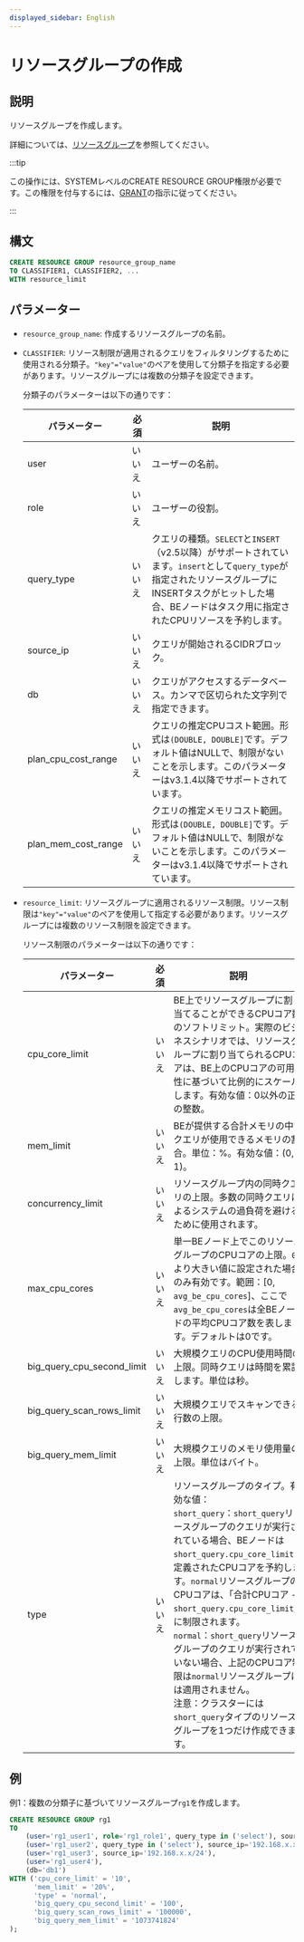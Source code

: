 ```yaml
---
displayed_sidebar: English
---
```


# リソースグループの作成

## 説明

リソースグループを作成します。

詳細については、[リソースグループ](../../../administration/resource_group.md)を参照してください。

:::tip

この操作には、SYSTEMレベルのCREATE RESOURCE GROUP権限が必要です。この権限を付与するには、[GRANT](../account-management/GRANT.md)の指示に従ってください。

:::

## 構文

```SQL
CREATE RESOURCE GROUP resource_group_name 
TO CLASSIFIER1, CLASSIFIER2, ...
WITH resource_limit
```

## パラメーター

- `resource_group_name`: 作成するリソースグループの名前。

- `CLASSIFIER`: リソース制限が適用されるクエリをフィルタリングするために使用される分類子。`"key"="value"`のペアを使用して分類子を指定する必要があります。リソースグループには複数の分類子を設定できます。

  分類子のパラメーターは以下の通りです：

    | **パラメーター** | **必須** | **説明**                                              |
    | ------------- | ------------ | ------------------------------------------------------------ |
    | user          | いいえ           | ユーザーの名前。                                            |
    | role          | いいえ           | ユーザーの役割。                                            |
    | query_type    | いいえ           | クエリの種類。`SELECT`と`INSERT`（v2.5以降）がサポートされています。`insert`として`query_type`が指定されたリソースグループにINSERTタスクがヒットした場合、BEノードはタスク用に指定されたCPUリソースを予約します。   |
    | source_ip     | いいえ           | クエリが開始されるCIDRブロック。            |
    | db            | いいえ           | クエリがアクセスするデータベース。カンマで区切られた文字列で指定できます。 |
    | plan_cpu_cost_range | いいえ     | クエリの推定CPUコスト範囲。形式は`(DOUBLE, DOUBLE]`です。デフォルト値はNULLで、制限がないことを示します。このパラメーターはv3.1.4以降でサポートされています。                  |
    | plan_mem_cost_range | いいえ     | クエリの推定メモリコスト範囲。形式は`(DOUBLE, DOUBLE]`です。デフォルト値はNULLで、制限がないことを示します。このパラメーターはv3.1.4以降でサポートされています。               |

- `resource_limit`: リソースグループに適用されるリソース制限。リソース制限は`"key"="value"`のペアを使用して指定する必要があります。リソースグループには複数のリソース制限を設定できます。

  リソース制限のパラメーターは以下の通りです：

    | **パラメーター**              | **必須** | **説明**                                              |
    | -------------------------- | ------------ | ------------------------------------------------------------ |
    | cpu_core_limit             | いいえ           | BE上でリソースグループに割り当てることができるCPUコア数のソフトリミット。実際のビジネスシナリオでは、リソースグループに割り当てられるCPUコアは、BE上のCPUコアの可用性に基づいて比例的にスケールします。有効な値：0以外の正の整数。 |
    | mem_limit                  | いいえ           | BEが提供する合計メモリの中でクエリが使用できるメモリの割合。単位：%。有効な値：(0, 1)。 |
    | concurrency_limit          | いいえ           | リソースグループ内の同時クエリの上限。多数の同時クエリによるシステムの過負荷を避けるために使用されます。 |
    | max_cpu_cores              | いいえ           | 単一BEノード上でこのリソースグループのCPUコアの上限。`0`より大きい値に設定された場合のみ有効です。範囲：[0, `avg_be_cpu_cores`]、ここで`avg_be_cpu_cores`は全BEノードの平均CPUコア数を表します。デフォルトは0です。 |
    | big_query_cpu_second_limit | いいえ           | 大規模クエリのCPU使用時間の上限。同時クエリは時間を累計します。単位は秒。 |
    | big_query_scan_rows_limit  | いいえ           | 大規模クエリでスキャンできる行数の上限。 |
    | big_query_mem_limit        | いいえ           | 大規模クエリのメモリ使用量の上限。単位はバイト。 |
    | type                       | いいえ           | リソースグループのタイプ。有効な値：<br />`short_query`：`short_query`リソースグループのクエリが実行されている場合、BEノードは`short_query.cpu_core_limit`で定義されたCPUコアを予約します。`normal`リソースグループのCPUコアは、「合計CPUコア - `short_query.cpu_core_limit`」に制限されます。<br />`normal`：`short_query`リソースグループのクエリが実行されていない場合、上記のCPUコア制限は`normal`リソースグループには適用されません。<br />注意：クラスターには`short_query`タイプのリソースグループを1つだけ作成できます。|

## 例

例1：複数の分類子に基づいてリソースグループ`rg1`を作成します。

```SQL
CREATE RESOURCE GROUP rg1
TO 
    (user='rg1_user1', role='rg1_role1', query_type in ('select'), source_ip='192.168.x.x/24'),
    (user='rg1_user2', query_type in ('select'), source_ip='192.168.x.x/24'),
    (user='rg1_user3', source_ip='192.168.x.x/24'),
    (user='rg1_user4'),
    (db='db1')
WITH ('cpu_core_limit' = '10',
      'mem_limit' = '20%',
      'type' = 'normal',
      'big_query_cpu_second_limit' = '100',
      'big_query_scan_rows_limit' = '100000',
      'big_query_mem_limit' = '1073741824'
);
```
